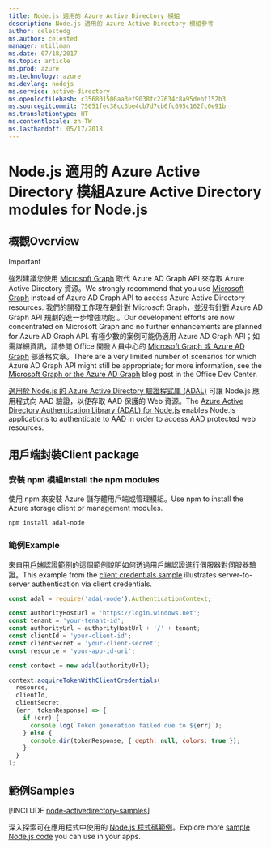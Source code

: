 ```yaml
---
title: Node.js 適用的 Azure Active Directory 模組
description: Node.js 適用的 Azure Active Directory 模組參考
author: celestedg
ms.author: celested
manager: mtillman
ms.date: 07/18/2017
ms.topic: article
ms.prod: azure
ms.technology: azure
ms.devlang: nodejs
ms.service: active-directory
ms.openlocfilehash: c356801500aa3ef9038fc27634c8a95debf152b3
ms.sourcegitcommit: 75051fec38cc3be4cb7d7cb6fc695c162fc0e91b
ms.translationtype: HT
ms.contentlocale: zh-TW
ms.lasthandoff: 05/17/2018
---
```

# <a name="azure-active-directory-modules-for-nodejs"></a><span data-ttu-id="a7338-103">Node.js 適用的 Azure Active Directory 模組</span><span class="sxs-lookup"><span data-stu-id="a7338-103">Azure Active Directory modules for Node.js</span></span>

## <a name="overview"></a><span data-ttu-id="a7338-104">概觀</span><span class="sxs-lookup"><span data-stu-id="a7338-104">Overview</span></span>

> [!IMPORTANT]
> <span data-ttu-id="a7338-105">強烈建議您使用 [Microsoft Graph](https://graph.microsoft.io/) 取代 Azure AD Graph API 來存取 Azure Active Directory 資源。</span><span class="sxs-lookup"><span data-stu-id="a7338-105">We strongly recommend that you use [Microsoft Graph](https://graph.microsoft.io/) instead of Azure AD Graph API to access Azure Active Directory resources.</span></span> <span data-ttu-id="a7338-106">我們的開發工作現在是針對 Microsoft Graph，並沒有針對 Azure AD Graph API 規劃的進一步增強功能 。</span><span class="sxs-lookup"><span data-stu-id="a7338-106">Our development efforts are now concentrated on Microsoft Graph and no further enhancements are planned for Azure AD Graph API.</span></span> <span data-ttu-id="a7338-107">有極少數的案例可能仍適用 Azure AD Graph API；如需詳細資訊，請參閱 Office 開發人員中心的 [Microsoft Graph 或 Azure AD Graph](https://dev.office.com/blogs/microsoft-graph-or-azure-ad-graph) 部落格文章。</span><span class="sxs-lookup"><span data-stu-id="a7338-107">There are a very limited number of scenarios for which Azure AD Graph API might still be appropriate; for more information, see the [Microsoft Graph or the Azure AD Graph](https://dev.office.com/blogs/microsoft-graph-or-azure-ad-graph) blog post in the Office Dev Center.</span></span>

<span data-ttu-id="a7338-108">[適用於 Node.js 的 Azure Active Directory 驗證程式庫 (ADAL)](https://www.npmjs.com/package/adal-node) 可讓 Node.js 應用程式向 AAD 驗證，以便存取 AAD 保護的 Web 資源。</span><span class="sxs-lookup"><span data-stu-id="a7338-108">The [Azure Active Directory Authentication Library (ADAL) for Node.js](https://www.npmjs.com/package/adal-node) enables Node.js applications to authenticate to AAD in order to access AAD protected web resources.</span></span>

## <a name="client-package"></a><span data-ttu-id="a7338-109">用戶端封裝</span><span class="sxs-lookup"><span data-stu-id="a7338-109">Client package</span></span>

### <a name="install-the-npm-modules"></a><span data-ttu-id="a7338-110">安裝 npm 模組</span><span class="sxs-lookup"><span data-stu-id="a7338-110">Install the npm modules</span></span>

<span data-ttu-id="a7338-111">使用 npm 來安裝 Azure 儲存體用戶端或管理模組。</span><span class="sxs-lookup"><span data-stu-id="a7338-111">Use npm to install the Azure storage client or management modules.</span></span>

```bash
npm install adal-node
```   

### <a name="example"></a><span data-ttu-id="a7338-112">範例</span><span class="sxs-lookup"><span data-stu-id="a7338-112">Example</span></span>

<span data-ttu-id="a7338-113">來自[用戶端認證範例](https://github.com/MSOpenTech/azure-activedirectory-library-for-nodejs/blob/master/sample/client-credentials-sample.js)的這個範例說明如何透過用戶端認證進行伺服器對伺服器驗證。</span><span class="sxs-lookup"><span data-stu-id="a7338-113">This example from the [client credentials sample](https://github.com/MSOpenTech/azure-activedirectory-library-for-nodejs/blob/master/sample/client-credentials-sample.js) illustrates server-to-server authentication via client credentials.</span></span>

```javascript
const adal = require('adal-node').AuthenticationContext;

const authorityHostUrl = 'https://login.windows.net';
const tenant = 'your-tenant-id';
const authorityUrl = authorityHostUrl + '/' + tenant;
const clientId = 'your-client-id';
const clientSecret = 'your-client-secret';
const resource = 'your-app-id-uri';

const context = new adal(authorityUrl);

context.acquireTokenWithClientCredentials(
  resource,
  clientId,
  clientSecret,
  (err, tokenResponse) => {
    if (err) {
      console.log(`Token generation failed due to ${err}`);
    } else {
      console.dir(tokenResponse, { depth: null, colors: true });
    }
  }
);
```

## <a name="samples"></a><span data-ttu-id="a7338-114">範例</span><span class="sxs-lookup"><span data-stu-id="a7338-114">Samples</span></span>

[!INCLUDE [node-activedirectory-samples](../docs-ref-conceptual/includes/activedirectory-samples.md)]

<span data-ttu-id="a7338-115">深入探索可在應用程式中使用的 [Node.js 程式碼範例](https://azure.microsoft.com/resources/samples/?platform=nodejs)。</span><span class="sxs-lookup"><span data-stu-id="a7338-115">Explore more [sample Node.js code](https://azure.microsoft.com/resources/samples/?platform=nodejs) you can use in your apps.</span></span>
